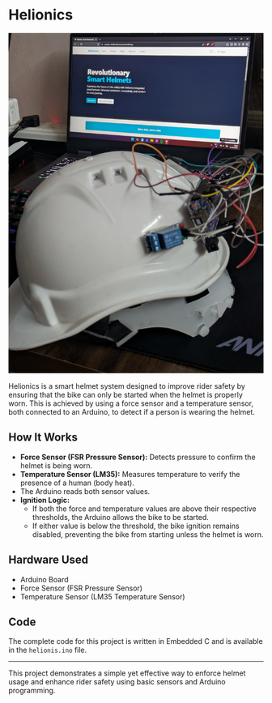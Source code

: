 # Helionics

![Helmet Tech](./Helionics%20Website/helmet-hero.png)

Helionics is a smart helmet system designed to improve rider safety by ensuring that the bike can only be started when the helmet is properly worn. This is achieved by using a force sensor and a temperature sensor, both connected to an Arduino, to detect if a person is wearing the helmet.

## How It Works

- **Force Sensor (FSR Pressure Sensor):** Detects pressure to confirm the helmet is being worn.
- **Temperature Sensor (LM35):** Measures temperature to verify the presence of a human (body heat).
- The Arduino reads both sensor values.
- **Ignition Logic:**
  - If both the force and temperature values are above their respective thresholds, the Arduino allows the bike to be started.
  - If either value is below the threshold, the bike ignition remains disabled, preventing the bike from starting unless the helmet is worn.

## Hardware Used

- Arduino Board
- Force Sensor (FSR Pressure Sensor)
- Temperature Sensor (LM35 Temperature Sensor)

## Code

The complete code for this project is written in Embedded C and is available in the `helionis.ino` file.

---

This project demonstrates a simple yet effective way to enforce helmet usage and enhance rider safety using basic sensors and Arduino programming.
